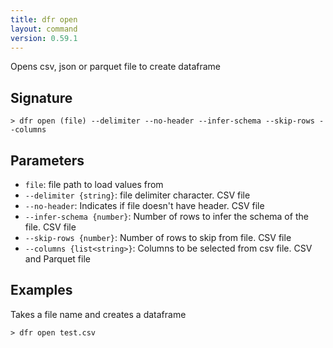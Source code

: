 ```yaml
---
title: dfr open
layout: command
version: 0.59.1
---
```


Opens csv, json or parquet file to create dataframe

## Signature

```> dfr open (file) --delimiter --no-header --infer-schema --skip-rows --columns```

## Parameters

 -  `file`: file path to load values from
 -  `--delimiter {string}`: file delimiter character. CSV file
 -  `--no-header`: Indicates if file doesn't have header. CSV file
 -  `--infer-schema {number}`: Number of rows to infer the schema of the file. CSV file
 -  `--skip-rows {number}`: Number of rows to skip from file. CSV file
 -  `--columns {list<string>}`: Columns to be selected from csv file. CSV and Parquet file

## Examples

Takes a file name and creates a dataframe
```shell
> dfr open test.csv
```
